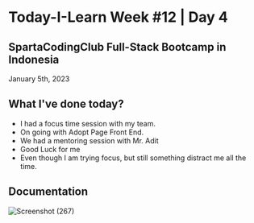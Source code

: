 # Today-I-Learn Week #12 | Day 4
## SpartaCodingClub Full-Stack Bootcamp in Indonesia
January 5th, 2023

## What I've done today?

  - I had a focus time session with my team.
  - On going with Adopt Page Front End.
  - We had a mentoring session with Mr. Adit
  - Good Luck for me
  - Even though I am trying focus, but still something distract me all the time.

## Documentation
  
  ![Screenshot (267)](https://user-images.githubusercontent.com/62550785/210815975-5e7827a8-de75-40f5-874c-4abac21f4b62.png)

